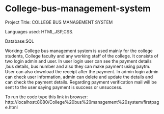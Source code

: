 # College-bus-management-system
Project Title: COLLEGE BUS MANAGEMENT SYSTEM

Languages used: HTML,JSP,CSS.

Database:SQL

Working:
 College bus management system is used mainly for the college students, College faculty and any working staff of the college. It consists of two login admin and user. 
In user login user can see the payment details ,bus details, bus number and also they can make payment using paytm. User can also download the receipt after the payment.
In admin login admin can check user information, admin can delete and update the details and can check the payment details. Regarding payment verification mail will be sent to the user saying payment is success or unsuccess.

To run the code type this link in browser: http://localhost:8080/College%20bus%20management%20system/firstpage.html
